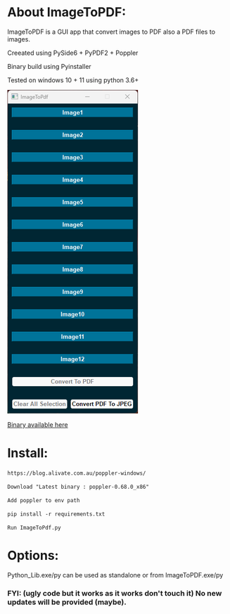 
# About ImageToPDF:

ImageToPDF is a GUI app that convert images to PDF also a PDF files to images.

Creeated using PySide6 + PyPDF2 + Poppler

Binary build using Pyinstaller

Tested on windows 10 + 11 using python 3.6+

![Screenshot](Screenshot.png)


[Binary available here](https://github.com/overcrash66/ImageToPDF/releases/download/v0.2/ImageToPdf.zip)

# Install:

``https://blog.alivate.com.au/poppler-windows/``

``Download "Latest binary : poppler-0.68.0_x86"``

``Add poppler to env path``

``pip install -r requirements.txt``

``Run ImageToPdf.py``


# Options:

Python_Lib.exe/py can be used as standalone or from ImageToPDF.exe/py

### FYI: (ugly code but it works as it works don't touch it) No new updates will be provided (maybe).  